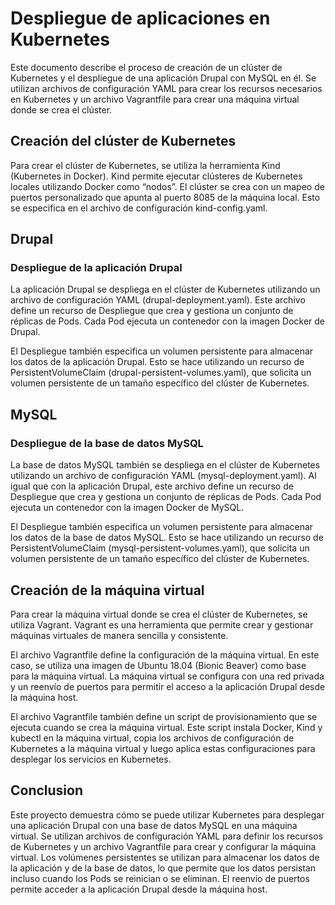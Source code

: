 # Despliegue de aplicaciones en Kubernetes
Este documento describe el proceso de creación de un clúster de Kubernetes y el despliegue de una aplicación Drupal con MySQL en él. Se utilizan archivos de configuración YAML para crear los recursos necesarios en Kubernetes y un archivo Vagrantfile para crear una máquina virtual donde se crea el clúster.

## Creación del clúster de Kubernetes
Para crear el clúster de Kubernetes, se utiliza la herramienta Kind (Kubernetes in Docker). Kind permite ejecutar clústeres de Kubernetes locales utilizando Docker como “nodos”. El clúster se crea con un mapeo de puertos personalizado que apunta al puerto 8085 de la máquina local. Esto se especifica en el archivo de configuración kind-config.yaml.

## Drupal
### Despliegue de la aplicación Drupal
La aplicación Drupal se despliega en el clúster de Kubernetes utilizando un archivo de configuración YAML (drupal-deployment.yaml). Este archivo define un recurso de Despliegue que crea y gestiona un conjunto de réplicas de Pods. Cada Pod ejecuta un contenedor con la imagen Docker de Drupal.

El Despliegue también especifica un volumen persistente para almacenar los datos de la aplicación Drupal. Esto se hace utilizando un recurso de PersistentVolumeClaim (drupal-persistent-volumes.yaml), que solicita un volumen persistente de un tamaño específico del clúster de Kubernetes.

## MySQL
### Despliegue de la base de datos MySQL
La base de datos MySQL también se despliega en el clúster de Kubernetes utilizando un archivo de configuración YAML (mysql-deployment.yaml). Al igual que con la aplicación Drupal, este archivo define un recurso de Despliegue que crea y gestiona un conjunto de réplicas de Pods. Cada Pod ejecuta un contenedor con la imagen Docker de MySQL.

El Despliegue también especifica un volumen persistente para almacenar los datos de la base de datos MySQL. Esto se hace utilizando un recurso de PersistentVolumeClaim (mysql-persistent-volumes.yaml), que solicita un volumen persistente de un tamaño específico del clúster de Kubernetes.

## Creación de la máquina virtual
Para crear la máquina virtual donde se crea el clúster de Kubernetes, se utiliza Vagrant. Vagrant es una herramienta que permite crear y gestionar máquinas virtuales de manera sencilla y consistente.

El archivo Vagrantfile define la configuración de la máquina virtual. En este caso, se utiliza una imagen de Ubuntu 18.04 (Bionic Beaver) como base para la máquina virtual. La máquina virtual se configura con una red privada y un reenvío de puertos para permitir el acceso a la aplicación Drupal desde la máquina host.

El archivo Vagrantfile también define un script de provisionamiento que se ejecuta cuando se crea la máquina virtual. Este script instala Docker, Kind y kubectl en la máquina virtual, copia los archivos de configuración de Kubernetes a la máquina virtual y luego aplica estas configuraciones para desplegar los servicios en Kubernetes.

## Conclusion
Este proyecto demuestra cómo se puede utilizar Kubernetes para desplegar una aplicación Drupal con una base de datos MySQL en una máquina virtual. Se utilizan archivos de configuración YAML para definir los recursos de Kubernetes y un archivo Vagrantfile para crear y configurar la máquina virtual. Los volúmenes persistentes se utilizan para almacenar los datos de la aplicación y de la base de datos, lo que permite que los datos persistan incluso cuando los Pods se reinician o se eliminan. El reenvío de puertos permite acceder a la aplicación Drupal desde la máquina host.